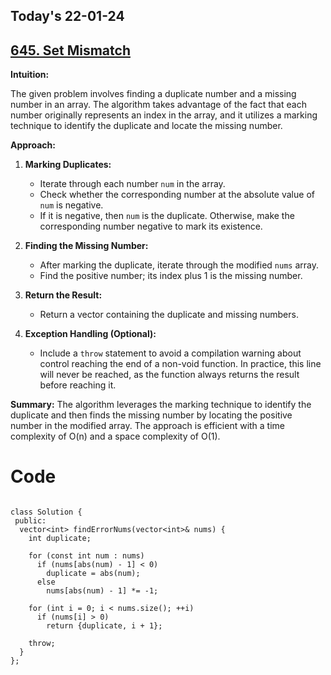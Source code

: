 ## Today's 22-01-24 
## [645. Set Mismatch](https://leetcode.com/problems/set-mismatch/description/?envType=daily-question&envId=2024-01-22)


**Intuition:**

The given problem involves finding a duplicate number and a missing number in an array. The algorithm takes advantage of the fact that each number originally represents an index in the array, and it utilizes a marking technique to identify the duplicate and locate the missing number.

**Approach:**

1. **Marking Duplicates:**
   - Iterate through each number `num` in the array.
   - Check whether the corresponding number at the absolute value of `num` is negative.
   - If it is negative, then `num` is the duplicate. Otherwise, make the corresponding number negative to mark its existence.

2. **Finding the Missing Number:**
   - After marking the duplicate, iterate through the modified `nums` array.
   - Find the positive number; its index plus 1 is the missing number.

3. **Return the Result:**
   - Return a vector containing the duplicate and missing numbers.

4. **Exception Handling (Optional):**
   - Include a `throw` statement to avoid a compilation warning about control reaching the end of a non-void function. In practice, this line will never be reached, as the function always returns the result before reaching it.

**Summary:**
The algorithm leverages the marking technique to identify the duplicate and then finds the missing number by locating the positive number in the modified array. The approach is efficient with a time complexity of O(n) and a space complexity of O(1).



# Code
```

class Solution {
 public:
  vector<int> findErrorNums(vector<int>& nums) {
    int duplicate;

    for (const int num : nums)
      if (nums[abs(num) - 1] < 0)
        duplicate = abs(num);
      else
        nums[abs(num) - 1] *= -1;

    for (int i = 0; i < nums.size(); ++i)
      if (nums[i] > 0)
        return {duplicate, i + 1};

    throw;
  }
};

```
